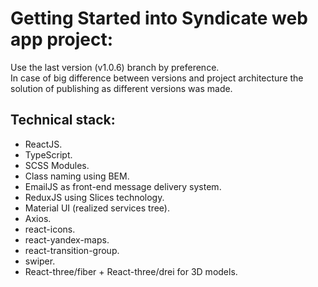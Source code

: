 # Getting Started into Syndicate web app project:
Use the last version (v1.0.6) branch by preference.  
In case of big difference between versions and project architecture the solution of 
publishing as different versions was made.  
## Technical stack:
- ReactJS.
- TypeScript.
- SCSS Modules.
- Class naming using BEM.
- EmailJS as front-end message delivery system.
- ReduxJS using Slices technology.
- Material UI (realized services tree).
- Axios.
- react-icons.
- react-yandex-maps.
- react-transition-group.
- swiper.
- React-three/fiber + React-three/drei for 3D models.
